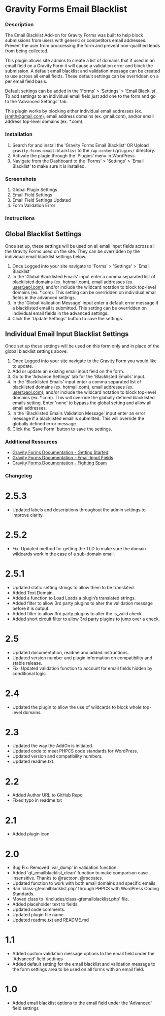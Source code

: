 Gravity Forms Email Blacklist
================
### Description

The Email Blacklist Add-on for Gravity Forms was built to help block submissions from users with generic or competitors email addresses. Prevent the user from proccessing the form and prevent non-qualified leads from being collected.

This plugin allows site admins to create a list of domains that if used in an email field on a Gravity Form it will cause a validation error and block the submission. A default email blacklist and validation message can be created to use across all email fields. These default settings can be overridden on a per email field basis.

Default settings can be added in the  'Forms' > 'Settings' > 'Email Blacklist'. To add settings to an individual email field just add one to the form and go to the 'Advanced Settings' tab.

This plugin works by blocking either individual email addresses (ex. jsmith@gmail.com), email address domains (ex. gmail.com), and/or email address top-level domains (ex. *.com).

### Installation

1. Search for and install the 'Gravity Forms Email Blacklist' OR Upload `gravity-forms-email-blacklist` to the `/wp-content/plugins/` directory.
2. Activate the plugin through the 'Plugins' menu in WordPress.
3. Navigate from the Dashboard to the 'Forms' > 'Settings' > 'Email Blacklist' to make sure it is installed.

### Screenshots

1. Global Plugin Settings
2. Email Field Settings
3. Email Field Settings Updated
4. Form Validation Error

### Instructions

## Global Blacklist Settings
Once set up, these settings will be used on all email input fields across all the Gravity Forms used on the site. They can be overridden by the individual email blacklist settings below.

1. Once Logged into your site navigate to 'Forms' > 'Settings' > 'Email Blacklist'
2. In the 'Global Blacklisted Emails' input enter a comma separated list of blacklisted domains (ex. hotmail.com), email addresses (ex. user@aol.com), and/or include the wildcard notation to block top-level domains (ex. *.com). This setting can be overridden on individual email fields in the advanced settings.
3. In the 'Global Validation Message' input enter a default error message if a blacklisted email is submitted. This setting can be overridden on individual email fields in the advanced settings.
4. Click the 'Update Settings' button to save the settings.

## Individual Email Input Blacklist Settings
Once set up these settings will be used on this form only and in place of the global blacklist settings above.

1. Once Logged into your site navigate to the Gravity Form you would like to update.
2. Add or update an existing email input field on the form.
3. Go to the 'Advance Settings' tab for the 'Blacklisted Emails' input.
4. In the 'Blacklisted Emails' input enter a comma separated list of blacklisted domains (ex. hotmail.com), email addresses (ex. user@aol.com), and/or include the wildcard notation to block top-level domains (ex. *.com). This will override the globally defined blacklisted emails setting. Enter 'none' to bypass the global setting and allow all email addresses.
5. In the 'Blacklisted Emails Validation Message' input enter an error message if a blacklisted email is submitted. This will override the globally defined error message.
6. Click the 'Save Form' button to save the settings.

### Additional Resources
* [Gravity Forms Documentation - Getting Started](https://docs.gravityforms.com/category/getting-started/)
* [Gravity Forms Documentation - Email Input Fields](https://docs.gravityforms.com/email/)
* [Gravity Forms Documentation - Fighting Spam](https://docs.gravityforms.com/spam/)

### Changelog

# 2.5.3 #
* Updated labels and descriptions throughout the admin settings to improve clarity.

# 2.5.2 #
* Fix: Updated method for getting the TLD to make sure the domain wildcards work in the case of a sub-domain email.

# 2.5.1 #
* Updated static setting strings to allow them to be translated.
* Added Text Domain.
* Added a function to Load Loads a plugin’s translated strings.
* Added filter to allow 3rd party plugins to alter the validation message before it is output.
* Added filter to allow 3rd party plugins to alter the is_valid check.
* Added short circuit filter to allow 3rd party plugins to jump over a check.

# 2.5 #
* Updated documentation, readme and added instructions.
* Updated version number and plugin information on compatibility and stable release.
* Fix: Updated validation function to account for email fields hidden by conditional logic

# 2.4
* Updated the plugin to allow the use of wildcards to block whole top-level domains.

# 2.3
* Updated the way the AddOn is initiated.
* Updated code to meet PHPCS code standards for WordPress.
* Updated version and compatibility numbers.
* Updated readme.txt.

# 2.2
* Added Author URL to GitHub Repo
* Fixed typo in readme.txt

# 2.1
* Added plugin icon

# 2.0
* Bug Fix: Removed 'var_dump' in validation function.
* Added 'gf_emailblacklist_clean' function to make comparison case insensitive. Thanks to @ractoon, @rscoates.
* Updated function to work with both email domains and specific emails.
* Ran 'class-gfemailblacklist.php' through PHPCS with WordPress Coding Standards.
* Moved class to '/includes/class-gfemailblacklist.php' file.
* Added placeholder text to fields
* Updated code comments.
* Updated plugin file name.
* Updated readme.txt and README.md

# 1.1
* Added custom validation message options to the email field under the 'Advanced' field settings
* Added default setting for the email blacklist and validation message to the form settings area to be used on all forms with an email field.

# 1.0
* Added email blacklist options to the email field under the 'Advanced' field settings
